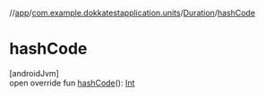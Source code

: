 //[app](../../../index.md)/[com.example.dokkatestapplication.units](../index.md)/[Duration](index.md)/[hashCode](hash-code.md)

# hashCode

[androidJvm]\
open override fun [hashCode](hash-code.md)(): [Int](https://kotlinlang.org/api/latest/jvm/stdlib/kotlin/-int/index.html)
